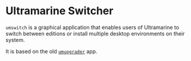 # Ultramarine Switcher

`umswitch` is a graphical application that enables users of Ultramarine to switch between editions
or install multiple desktop environments on their system.

It is based on the old [`umupgrader`](https://github.com/Ultramarine-Linux/umupgrader) app.
